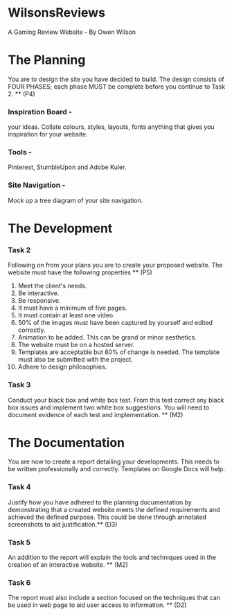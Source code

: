 # WilsonsReviews
A Gaming Review Website - By Owen Wilson

# The Planning
 You are to design the site you have decided to build. The design consists of FOUR PHASES; each phase MUST be complete before you continue to Task 2. ** (P4)
 
 ### Inspiration Board - 
 your ideas. Collate colours, styles, layouts, fonts anything that gives you inspiration for your website.
 
  ### Tools - 
  Pinterest, StumbleUpon and Adobe Kuler.
 
  ### Site Navigation - 
 Mock up a tree diagram of your site navigation.
 
 
# The Development 

### Task 2

Following on from your plans you are to create your proposed website.  The website must have the following properties ** (P5)

1. Meet the client's needs.
2. Be interactive. 
3. Be responsive. 
4. It must have a minimum of five pages.
5. It must contain at least one video. 
6. 50% of the images must have been captured by yourself and edited correctly.
7. Animation to be added. This can be grand or minor aesthetics. 
8. The website must be on a hosted server. 
9. Templates are acceptable but 80% of change is needed. The template must also be submitted with the project. 
10. Adhere to design philosophies. 


### Task 3

Conduct your black box and white box test. From this test correct any black box issues and implement two white box suggestions.  You will need to document evidence of each test and implementation. ** (M2)

# The Documentation 

You are now to create a report detailing your developments. This needs to be written professionally and correctly. Templates on Google Docs will help.

### Task 4

Justify how you have adhered to the planning documentation by demonstrating that a created website meets the defined requirements and achieved the defined purpose. This could be done through annotated screenshots to aid justification.** (D3)


### Task 5

An addition to the report will explain the tools and techniques used in the creation of an interactive website. ** (M2)


### Task 6

The report must also include a section focused on the techniques that can be used in web page to aid user access to information. ** (D2)















 
 

